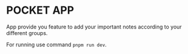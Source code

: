 # POCKET APP 
App provide you feature to add your important notes according to your different groups.




For running use command
<code>pnpm run dev</code>.

